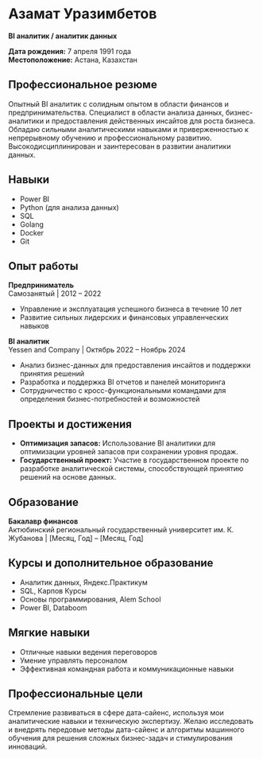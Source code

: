 # Азамат Уразимбетов

**BI аналитик / аналитик данных**

**Дата рождения:** 7 апреля 1991 года  
**Местоположение:** Астана, Казахстан

## Профессиональное резюме
Опытный BI аналитик с солидным опытом в области финансов и предпринимательства. Специалист в области анализа данных, бизнес-аналитики и предоставления действенных инсайтов для роста бизнеса. Обладаю сильными аналитическими навыками и приверженностью к непрерывному обучению и профессиональному развитию. Высокодисциплинирован и заинтересован в развитии аналитики данных.

## Навыки
- Power BI
- Python (для анализа данных)
- SQL
- Golang
- Docker
- Git

## Опыт работы
**Предприниматель**  
Самозанятый | 2012 – 2022  
- Управление и эксплуатация успешного бизнеса в течение 10 лет
- Развитие сильных лидерских и финансовых управленческих навыков

**BI аналитик**  
Yessen and Company | Октябрь 2022 – Ноябрь 2024  
- Анализ бизнес-данных для предоставления инсайтов и поддержки принятия решений
- Разработка и поддержка BI отчетов и панелей мониторинга
- Сотрудничество с кросс-функциональными командами для определения бизнес-потребностей и возможностей

## Проекты и достижения
- **Оптимизация запасов:** Использование BI аналитики для оптимизации уровней запасов при сохранении уровня продаж.
- **Государственный проект:** Участие в государственном проекте по разработке аналитической системы, способствующей принятию решений на основе данных.

## Образование
**Бакалавр финансов**  
Актюбинский региональный государственный университет им. К. Жубанова | [Месяц, Год] – [Месяц, Год]

## Курсы и дополнительное образование
- Аналитик данных, Яндекс.Практикум
- SQL, Карпов Курсы
- Основы программирования, Alem School
- Power BI, Databoom

## Мягкие навыки
- Отличные навыки ведения переговоров
- Умение управлять персоналом
- Эффективная командная работа и коммуникационные навыки

## Профессиональные цели
Стремление развиваться в сфере дата-сайенс, используя мои аналитические навыки и техническую экспертизу. Желаю исследовать и внедрять передовые методы дата-сайенс и алгоритмы машинного обучения для решения сложных бизнес-задач и стимулирования инноваций.
